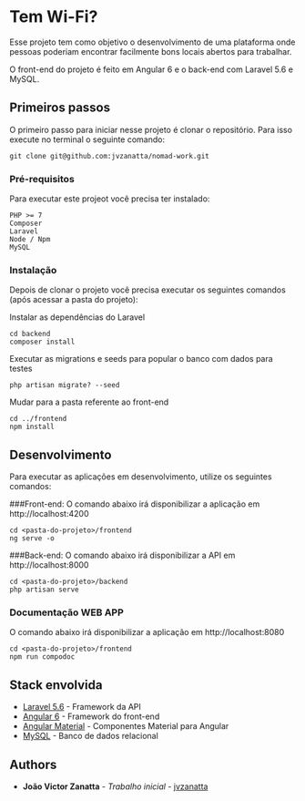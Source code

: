 
# Tem Wi-Fi?

Esse projeto tem como objetivo o desenvolvimento de uma plataforma onde pessoas poderiam encontrar facilmente bons locais abertos para trabalhar. 

O front-end do projeto é feito em Angular 6 e o back-end com Laravel 5.6 e MySQL.

## Primeiros passos

O primeiro passo para iniciar nesse projeto é clonar o repositório. Para isso execute no terminal o seguinte comando:
```
git clone git@github.com:jvzanatta/nomad-work.git
```

### Pré-requisitos

Para executar este projeot você precisa ter instalado: 

```
PHP >= 7
Composer
Laravel
Node / Npm
MySQL
```

### Instalação

Depois de clonar o projeto você precisa executar os seguintes comandos (após acessar a pasta do projeto):

Instalar as dependências do Laravel
```
cd backend
composer install
```

Executar as migrations e seeds para popular o banco com dados para testes
```
php artisan migrate? --seed
```

Mudar para a pasta referente ao front-end
```
cd ../frontend
npm install
```

## Desenvolvimento

Para executar as aplicações em desenvolvimento, utilize os seguintes comandos:

###Front-end:
O comando abaixo irá disponibilizar a aplicação em http://localhost:4200

```
cd <pasta-do-projeto>/frontend
ng serve -o
```

###Back-end:
O comando abaixo irá disponibilizar a API em http://localhost:8000

```
cd <pasta-do-projeto>/backend
php artisan serve
```

### Documentação WEB APP

O comando abaixo irá disponibilizar a aplicação em http://localhost:8080
```
cd <pasta-do-projeto>/frontend
npm run compodoc
```


## Stack envolvida

* [Laravel 5.6](https://laravel.com) - Framework da API
* [Angular 6](https://angular.io) - Framework do front-end
* [Angular Material](https://material.angular.io) - Componentes Material para Angular
* [MySQL](https://www.mysql.com) - Banco de dados relacional


## Authors

* **João Victor Zanatta** - *Trabalho inicial* - [jvzanatta](https://github.com/jvzanatta)
